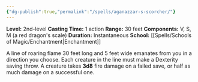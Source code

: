 ```yaml
---
{"dg-publish":true,"permalink":"/spells/aganazzar-s-scorcher/"}
---
```


**Level:** 2nd-level
**Casting Time:** 1 action
**Range:** 30 feet
**Components:** V, S, M (a red dragon's scale)
**Duration:** Instantaneous
**School:** [[Spells/Schools of Magic/Enchantment\|Enchantment]]

A line of roaring flame 30 feet long and 5 feet wide emanates from you in a direction you choose. Each creature in the line must make a Dexterity saving throw. A creature takes **3d8** fire damage on a failed save, or half as much damage on a successful one.